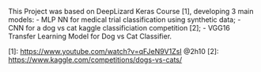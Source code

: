 This Project was based on DeepLizard Keras Course [1], developing 3 main models:
    - MLP NN for medical trial classification using synthetic data;
    - CNN for a dog vs cat kaggle classificiation competition [2];
    - VGG16 Transfer Learning Model for Dog vs Cat Classifier.

[1]: https://www.youtube.com/watch?v=qFJeN9V1ZsI @2h10
[2]: https://www.kaggle.com/competitions/dogs-vs-cats/